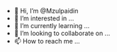- 👋 Hi, I’m @Mzulpaidin
- 👀 I’m interested in ...
- 🌱 I’m currently learning ...
- 💞️ I’m looking to collaborate on ...
- 📫 How to reach me ...

<!---
Mzulpaidin/Mzulpaidin is a ✨ special ✨ repository because its `README.md` (this file) appears on your GitHub profile.
You can click the Preview link to take a look at your changes.
--->
